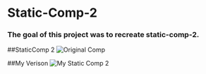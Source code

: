 # Static-Comp-2

### The goal of this project was to recreate static-comp-2. 

##StaticComp 2 
![Original Comp](https://user-images.githubusercontent.com/40923979/47765251-ae261c00-dc8e-11e8-895d-a7ec45324c04.png)

##My Verison
![My Static Comp 2](https://user-images.githubusercontent.com/40923979/47765438-900ceb80-dc8f-11e8-8059-afe8295bf5ca.png)
